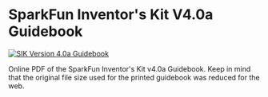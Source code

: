 SparkFun Inventor's Kit V4.0a Guidebook
======================================================

[![SIK Version 4.0a Guidebook](https://cdn.sparkfun.com/r/400-400/assets/parts/1/2/2/1/3/14263-SparkFun_Inventor_s_Kit_RedBoard_Manual-01.jpg)](https://www.sparkfun.com/products/14263)

Online PDF of the SparkFun Inventor's Kit v4.0a Guidebook. Keep in mind that the original file size used for the printed guidebook was reduced for the web.
